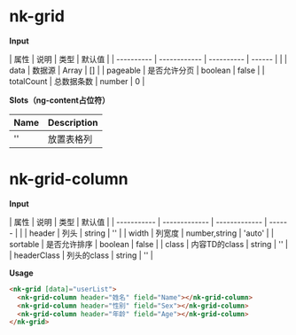 # nk-grid

**Input**

| 属性       | 说明         | 类型       | 默认值 |
| ---------- | ------------ | ---------- | ------ |  |
| data       | 数据源       | Array<any> | []     |
| pageable   | 是否允许分页 | boolean    | false  |
| totalCount | 总数据条数   | number     | 0      |
 
**Slots（ng-content占位符）**

| Name | Description |
| ---- | ----------- |
| ''   | 放置表格列  |

# nk-grid-column

**Input**

| 属性        | 说明          | 类型          | 默认值 |
| ----------- | ------------- | ------------- | ------ |  |
| header      | 列头          | string        | ''     |
| width       | 列宽度        | number,string | 'auto' |
| sortable    | 是否允许排序  | boolean       | false  |
| class       | 内容TD的class | string        | ''     |
| headerClass | 列头的class   | string        | ''     |

**Usage**

```html
<nk-grid [data]="userList">
  <nk-grid-column header="姓名" field="Name"></nk-grid-column>
  <nk-grid-column header="性别" field="Sex"></nk-grid-column>
  <nk-grid-column header="年龄" field="Age"></nk-grid-column>
</nk-grid>
```
